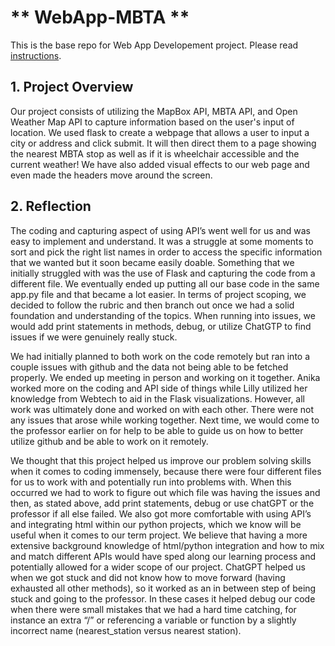 # ** WebApp-MBTA **
 This is the base repo for Web App Developement project. Please read [instructions](instructions.md). 

## 1. Project Overview 

Our project consists of utilizing the MapBox API, MBTA API, and Open Weather Map API to capture information based on the user's input of location. We used flask to create a webpage that allows a user to input a city or address and click submit. It will then direct them to a page showing the nearest MBTA stop as well as if it is wheelchair accessible and the current weather! We have also added visual effects to our web page and even made the headers move around the screen. 

## 2. Reflection 

The coding and capturing aspect of using API’s went well for us and was easy to implement and understand. It was a struggle at some moments to sort and pick the right list names in order to access the specific information that we wanted but it soon became easily doable. Something that we initially struggled with was the use of Flask and capturing the code from a different file. We eventually ended up putting all our base code in the same app.py file and that became a lot easier. In terms of project scoping, we decided to follow the rubric and then branch out once we had a solid foundation and understanding of the topics. When running into issues, we would add print statements in methods, debug, or utilize ChatGTP to find issues if we were genuinely really stuck. 

We had initially planned to both work on the code remotely but ran into a couple issues with github and the data not being able to be fetched properly. We ended up meeting in person and working on it together. Anika worked more on the coding and API side of things while Lilly utilized her knowledge from Webtech to aid in the Flask visualizations. However, all work was ultimately done and worked on with each other. There were not any issues that arose while working together. Next time, we would come to the professor earlier on for help to be able to guide us on how to better utilize github and be able to work on it remotely. 

We thought that this project helped us improve our problem solving skills when it comes to coding immensely, because there were four different files for us to work with and potentially run into problems with. When this occurred we had to work to figure out which file was having the issues and then, as stated above, add print statements, debug or use chatGPT or the professor if all else failed. We also got more comfortable with using API’s and integrating html within our python projects, which we know will be useful when it comes to our term project. We believe that having a more extensive background  knowledge of html/python integration and how to mix and match different APIs would have sped along our learning process and potentially allowed for a wider scope of our project. ChatGPT helped us when we got stuck and did not know how to move forward (having exhausted all other methods), so it worked as an in between step of being stuck and going to the professor. In these cases it helped debug our code when there were small mistakes that we had a hard time catching, for instance an extra “/” or referencing a variable or function by a slightly incorrect name (nearest_station versus nearest station).
